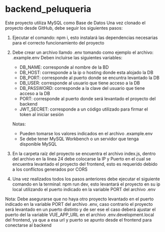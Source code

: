 # backend_peluqueria

Este proyecto utiliza MySQL como Base de Datos
Una vez clonado el proyecto desde GitHub, debe seguir los siguientes pasos:

1. Ejecutar el comando: npm i, esto instalará las dependencias necesarias para el correcto funcionamiento del proyecto

2. Debe crear un archivo llamdo .env tomando como ejemplo el archivo: .example.env Deben incluirse las siguientes variables: 
    - DB_NAME: corresponde al nombre de la BD
    - DB_HOST: corresponde a la ip o hosting donde esta alojado la DB
    - DB_PORT: corresponde al puerto donde se encuntra levantado la DB
    - DB_USER: corresponde al usuario que tiene acceso a la DB
    - DB_PASSWORD: corresponde a la clave del usuario que tiene acceso a la DB
    - PORT: corresponde al puerto donde será levantado el proyecto del backend 
    - JWT_SECRET: corresponde a un código utilizado para firmar el token al iniciar sesión

    Notas: 
    - Pueden tomarse los valores indicados en el archivo .example.env
    - Se debe tener MySQL Workbench o un servidor que tenga disponible MySQL

3. En la carpeta raíz del proyecto se encuentra el archivo index.js, dentro del archivo en la línea 24 debe colocarse la IP y Puerto en el cual se encuentra levantado el proyecto del frontend, esto es requerido debido a los conflictos generados por CORS

4. Una vez realizados todos los pasos anteriores debe ejecutar el siguiente comando en la terminal: npm run dev, esto levantará el proyecto en su ip local utilizando el puerto indicado en la variable PORT del archivo .env

Nota:
Debe asegurarse que no haya otro proyecto levantado en el puerto indicado en la variable PORT del archivo .env, caso contrario el proyecto será levantado en un puerto distinto y de ser ese el caso deberá ajustar el puerto del la variable VUE_APP_URL en el archivo .env.development.local del frontend, ya que a esa url y puerto se apunto desde el frontend para conectarse al backend